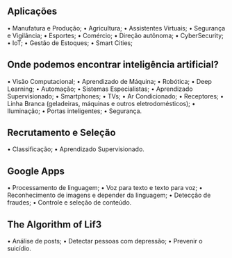 ## Aplicações

• Manufatura e Produção; 
• Agricultura; 
• Assistentes Virtuais; 
• Segurança e Vigilância; 
• Esportes; 
• Comércio;
• Direção autônoma;
• CyberSecurity; 
• IoT; 
• Gestão de Estoques; 
• Smart Cities;

## Onde podemos encontrar inteligência artificial?

• Visão Computacional;
• Aprendizado de Máquina; 
• Robótica; 
• Deep Learning; 
• Automação; 
• Sistemas Especialistas; 
• Aprendizado Supervisionado;
• Smartphones; 
• TVs; 
• Ar Condicionado; 
• Receptores; 
• Linha Branca (geladeiras, máquinas e outros eletrodomésticos); 
• Iluminação; 
• Portas inteligentes; 
• Segurança.

## Recrutamento e Seleção

• Classificação; 
• Aprendizado Supervisionado.

## Google Apps

• Processamento de linguagem; 
• Voz para texto e texto para voz; 
• Reconhecimento de imagens e depender da linguagem;
• Detecção de fraudes; 
• Controle e seleção de conteúdo.

## The Algorithm of Lif3

• Análise de posts; 
• Detectar pessoas com depressão; 
• Prevenir o suicídio.
